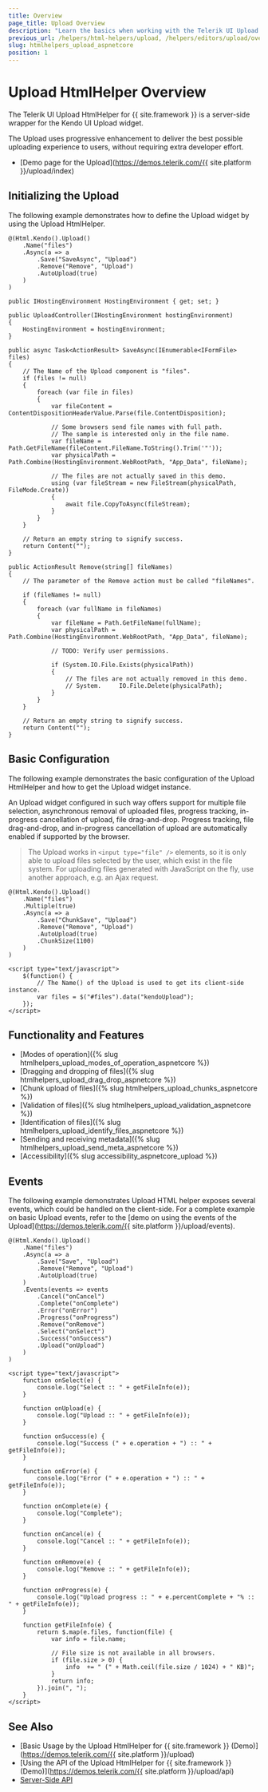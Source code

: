 ```yaml
---
title: Overview
page_title: Upload Overview
description: "Learn the basics when working with the Telerik UI Upload HtmlHelper for {{ site.framework }}."
previous_url: /helpers/html-helpers/upload, /helpers/editors/upload/overview
slug: htmlhelpers_upload_aspnetcore
position: 1
---
```


# Upload HtmlHelper Overview

The Telerik UI Upload HtmlHelper for {{ site.framework }} is a server-side wrapper for the Kendo UI Upload widget.

The Upload uses progressive enhancement to deliver the best possible uploading experience to users, without requiring extra developer effort.

* [Demo page for the Upload](https://demos.telerik.com/{{ site.platform }}/upload/index)

## Initializing the Upload

The following example demonstrates how to define the Upload widget by using the Upload HtmlHelper.

```Razor
@(Html.Kendo().Upload()
    .Name("files")
    .Async(a => a
        .Save("SaveAsync", "Upload")
        .Remove("Remove", "Upload")
        .AutoUpload(true)
    )
)
```
```Controller
public IHostingEnvironment HostingEnvironment { get; set; }

public UploadController(IHostingEnvironment hostingEnvironment)
{
    HostingEnvironment = hostingEnvironment;
}

public async Task<ActionResult> SaveAsync(IEnumerable<IFormFile> files)
{
    // The Name of the Upload component is "files".
    if (files != null)
    {
        foreach (var file in files)
        {
            var fileContent = ContentDispositionHeaderValue.Parse(file.ContentDisposition);

            // Some browsers send file names with full path.
            // The sample is interested only in the file name.
            var fileName = Path.GetFileName(fileContent.FileName.ToString().Trim('"'));
            var physicalPath = Path.Combine(HostingEnvironment.WebRootPath, "App_Data", fileName);

            // The files are not actually saved in this demo.
            using (var fileStream = new FileStream(physicalPath, FileMode.Create))
            {
                await file.CopyToAsync(fileStream);
            }
        }
    }

    // Return an empty string to signify success.
    return Content("");
}

public ActionResult Remove(string[] fileNames)
{
    // The parameter of the Remove action must be called "fileNames".

    if (fileNames != null)
    {
        foreach (var fullName in fileNames)
        {
            var fileName = Path.GetFileName(fullName);
            var physicalPath = Path.Combine(HostingEnvironment.WebRootPath, "App_Data", fileName);

            // TODO: Verify user permissions.

            if (System.IO.File.Exists(physicalPath))
            {
                // The files are not actually removed in this demo.
                // System.     IO.File.Delete(physicalPath);
            }
        }
    }

    // Return an empty string to signify success.
    return Content("");
}
```

## Basic Configuration

The following example demonstrates the basic configuration of the Upload HtmlHelper and how to get the Upload widget instance.

An Upload widget configured in such way offers support for multiple file selection, asynchronous removal of uploaded files, progress tracking, in-progress cancellation of upload, file drag-and-drop. Progress tracking, file drag-and-drop, and in-progress cancellation of upload are automatically enabled if supported by the browser.

> The Upload works in `<input type="file" />` elements, so it is only able to upload files selected by the user, which exist in the file system. For uploading files generated with JavaScript on the fly, use another approach, e.g. an Ajax request.

```
@(Html.Kendo().Upload()
    .Name("files")
    .Multiple(true)
    .Async(a => a
        .Save("ChunkSave", "Upload")
        .Remove("Remove", "Upload")
        .AutoUpload(true)
        .ChunkSize(1100)
    )
)

<script type="text/javascript">
    $(function() {
        // The Name() of the Upload is used to get its client-side instance.
        var files = $("#files").data("kendoUpload");
    });
</script>
```

## Functionality and Features

* [Modes of operation]({% slug htmlhelpers_upload_modes_of_operation_aspnetcore %})
* [Dragging and dropping of files]({% slug htmlhelpers_upload_drag_drop_aspnetcore %})
* [Chunk upload of files]({% slug htmlhelpers_upload_chunks_aspnetcore %})
* [Validation of files]({% slug htmlhelpers_upload_validation_aspnetcore %})
* [Identification of files]({% slug htmlhelpers_upload_identify_files_aspnetcore %})
* [Sending and receiving metadata]({% slug htmlhelpers_upload_send_meta_aspnetcore %})
* [Accessibility]({% slug accessibility_aspnetcore_upload %})

## Events

The following example demonstrates Upload HTML helper exposes several events, which could be handled on the client-side. For a complete example on basic Upload events, refer to the [demo on using the events of the Upload](https://demos.telerik.com/{{ site.platform }}/upload/events).

```
@(Html.Kendo().Upload()
    .Name("files")
    .Async(a => a
        .Save("Save", "Upload")
        .Remove("Remove", "Upload")
        .AutoUpload(true)
    )
    .Events(events => events
        .Cancel("onCancel")
        .Complete("onComplete")
        .Error("onError")
        .Progress("onProgress")
        .Remove("onRemove")
        .Select("onSelect")
        .Success("onSuccess")
        .Upload("onUpload")
    )
)

<script type="text/javascript">
    function onSelect(e) {
        console.log("Select :: " + getFileInfo(e));
    }

    function onUpload(e) {
        console.log("Upload :: " + getFileInfo(e));
    }

    function onSuccess(e) {
        console.log("Success (" + e.operation + ") :: " + getFileInfo(e));
    }

    function onError(e) {
        console.log("Error (" + e.operation + ") :: " + getFileInfo(e));
    }

    function onComplete(e) {
        console.log("Complete");
    }

    function onCancel(e) {
        console.log("Cancel :: " + getFileInfo(e));
    }

    function onRemove(e) {
        console.log("Remove :: " + getFileInfo(e));
    }

    function onProgress(e) {
        console.log("Upload progress :: " + e.percentComplete + "% :: " + getFileInfo(e));
    }

    function getFileInfo(e) {
        return $.map(e.files, function(file) {
            var info = file.name;

            // File size is not available in all browsers.
            if (file.size > 0) {
                info  += " (" + Math.ceil(file.size / 1024) + " KB)";
            }
            return info;
        }).join(", ");
    }
</script>
```

## See Also

* [Basic Usage by the Upload HtmlHelper for {{ site.framework }} (Demo)](https://demos.telerik.com/{{ site.platform }}/upload)
* [Using the API of the Upload HtmlHelper for {{ site.framework }} (Demo)](https://demos.telerik.com/{{ site.platform }}/upload/api)
* [Server-Side API](/api/upload)
